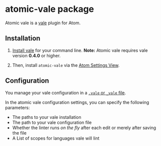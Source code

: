 # atomic-vale package
Atomic vale is a [vale](https://github.com/ValeLint/vale) plugin for Atom.

## Installation
1. [Install vale](https://github.com/ValeLint/vale#installation) for your
command line.
 **Note:** Atomic vale requires vale version **0.4.0** or higher.

2. Then, install `atomic-vale` via the
[Atom Settings View](http://flight-manual.atom.io/using-atom/sections/atom-packages/).

## Configuration
You manage your vale configuration in a
[`.vale` or `_vale` file](https://github.com/ValeLint/vale#vale-your-style-our-editor).

In the atomic vale configuration settings, you can specify the following
parameters:
* The paths to your vale installation
* The path to your vale configuration file
* Whether the linter runs *on the fly* after each edit or merely after saving
  the file
* A List of scopes for languages vale will lint
